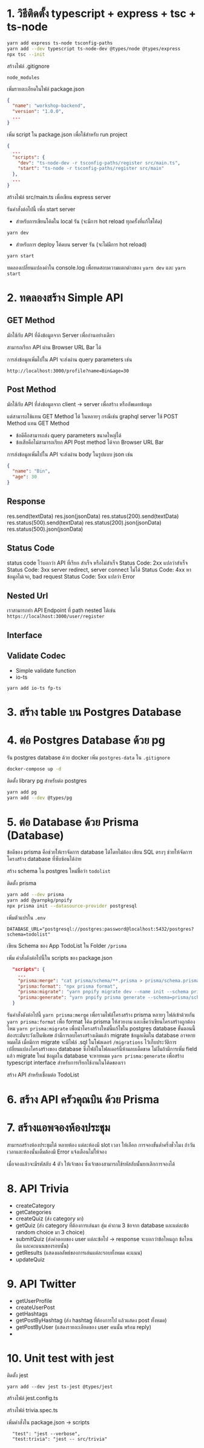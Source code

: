 # 1. วิธีติดตั้ง typescript + express + tsc + ts-node

```bash
yarn add express ts-node tsconfig-paths
yarn add --dev typescript ts-node-dev @types/node @types/express
npx tsc --init
```

สร้างไฟล์ .gitignore
```.gitignore
node_modules
```

เพิ่มรายละเอียดในไฟล์ package.json
```json
{
  "name": "workshop-backend",
  "version": "1.0.0",
  ...
}
```

เพิ่ม script ใน package.json เพื่อใช้สำหรับ run project
```json
{
  ...
  "scripts": {
    "dev": "ts-node-dev -r tsconfig-paths/register src/main.ts",
    "start": "ts-node -r tsconfig-paths/register src/main"
  },
  ...
}
```

สร้างไฟล์ src/main.ts เพื่อเขียน express server

รันคำสั่งต่อไปนี้ เพื่อ start server

- สำหรับการเขียนโค้ดใน local รัน (จะมีการ hot reload ทุกครั้งที่แก้ไขโค้ด)
```bash
yarn dev
```

- สำหรับการ deploy โค้ดบน server รัน (จะไม่มีการ hot reload)
```bash
yarn start
```

ทดลองเปลี่ยนแปลงค่าใน console.log เพื่อทดสอบความแตกต่างของ `yarn dev` และ `yarn start`

# 2. ทดลองสร้าง Simple API

## GET Method

มักใช้กับ API ที่ดึงข้อมูลจาก Server เพื่ออ่านอย่างเดียว

สามารถเรียก API ผ่าน Browser URL Bar ได้

การส่งข้อมูลเพิ่มไปใน API จะส่งผ่าน query parameters เช่น

`http://localhost:3000/profile?name=Bin&age=30`

## Post Method

มักใช้กับ API ที่ส่งข้อมูลจาก client -> server เพื่อสร้าง หรืออัพเดทข้อมูล

แต่สามารถใช้แทน GET Method ได้ ในหลายๆ กรณีเช่น graphql server ใช้ POST Method แทน GET Method  
  - ข้อดีคือสามารถส่ง query parameters ขนาดใหญ่ได้
  - ข้อเสียคือไม่สามารถเรียก API Post method ได้จาก Browser URL Bar

การส่งข้อมูลเพิ่มไปใน API จะส่งผ่าน body ในรูปแบบ json เช่น
```json
{
  "name": "Bin",
  "age": 30
}
```

## Response
res.send(textData)
res.json(jsonData)
res.status(200).send(textData)
res.status(500).send(textData)
res.status(200).json(jsonData)
res.status(500).json(jsonData)


## Status Code

status code ไว้บอกว่า API ที่เรียก สำเร็จ หรือไม่สำเร็จ
Status Code: 2xx แปลว่าสำเร็จ
Status Code: 3xx server redirect, server connect ไม่ได้
Status Code: 4xx หาข้อมูลไม่เจอ, bad request
Status Code: 5xx แปลว่า Error

## Nested Url
เราสามารถทำ API Endpoint ที่ path nested ได้เช่น
`https://localhost:3000/user/register`

## Interface

## Validate Codec
- Simple validate function
- io-ts
```
yarn add io-ts fp-ts
```

# 3. สร้าง table บน Postgres Database

# 4. ต่อ Postgres Database ด้วย pg

รัน postgres database ด้วย docker
เพิ่ม `postgres-data` ใน `.gitignore`

```bash
docker-compose up -d
```

ติดตั้ง library pg สำหรับต่อ postgres
```bash
yarn add pg
yarn add --dev @types/pg
```

# 5. ต่อ Database ด้วย Prisma (Database)

ข้อดีของ prisma คือช่วยให้เราจัดการ database ได้โดยไม่ต้อง เขียน SQL ตรงๆ ช่วยให้จัดการโครงสร้าง database ที่ซับซ้อนได้ง่าย

สร้าง schema ใน postgres ใหม่ชื่อว่า `todolist`

ติดตั้ง prisma
```bash
yarn add --dev prisma
yarn add @yarnpkg/pnpify
npx prisma init --datasource-provider postgresql
```

เพิ่มตัวแปรใน `.env`
```.env
DATABASE_URL="postgresql://postgres:password@localhost:5432/postgres?schema=todolist"
```

เขียน Schema ของ App TodoList ใน Folder `/prisma`

เพิ่ม คำสั่งดังต่อไปนี้ใน scripts ของ package.json
```json
  "scripts": {
    ...
    "prisma:merge": "cat prisma/schema/**.prisma > prisma/schema.prisma",
    "prisma:format": "npx prisma format",
    "prisma:migrate": "yarn pnpify migrate dev --name init --schema prisma/schema.prisma",
    "prisma:generate": "yarn pnpify prisma generate --schema=prisma/schema.prisma"
  }
```

รันคำสั่งดังต่อไปนี้
`yarn prisma:merge` เพื่อรวมไฟล์โครงสร้าง prisma หลายๆ ไฟล์เข้าด้วยกัน
`yarn prisma:format` เพื่อ format โค้ด prisma ให้สวยงาม และเช็คว่าเขียนโครงสร้างถูกต้องไหม
`yarn prisma:migrate` เพื่อนำโครงสร้างใหม่นี้แก้ไขใน postgres database ขั้นตอนนี้ต้องระมันระวังเป็นพิเศษ ถ้ามีการลบโครงสร้างเดิมแล้ว migrate ข้อมูลเดิมใน database อาจหายหมดได้
เมื่อมีการ migrate จะมีไฟล์ .sql ในโฟลเดอร์ `/migrations` ไว้เก็บประวัติการเปลี่ยนแปลงโครงสร้างของ database ซึ่งไฟล์ในโฟลเดอร์นี้ห้ามลบเด็ดขาด ไม่งั้นถ้ามีการเพิ่ม field แล้ว migrate ใหม่ ข้อมูลใน database จะหายหมด
`yarn prisma:generate` เพื่อสร้าง typescript interface สำหรับการเรียกใช้งานในโค้ดของเรา

สร้าง API สำหรับเชื่อมต่อ TodoList

# 6. สร้าง API ครัวคุณบิน ด้วย Prisma

# 7. สร้างแอพจองห้องประชุม
สามารถสร้างห้องประชุมได้ หลายห้อง แต่ละห้องมี slot เวลา ให้เลือก การจองขั้นต่ำครึ่งชั่วโมง ถ้าวันเวลาและห้องนั้นเต็มต้องมี Error แจ้งเตือนไม่ให้จอง

เมื่อจองแล้วจะมีรหัสลับ 4 ตัว ให้เจ้าของ ซึ่งเจ้าของสามารถใช้รหัสลับนั้นยกเลิกการจองได้

# 8. API Trivia
- createCategory
- getCategories
- createQuiz (ส่ง category มา)
- getQuiz (ส่ง category ที่ต้องการเล่นมา สุ่ม คำถาม 3 ข้อจาก database และแต่ละข้อ random choice มา 3 choice)
- submitQuiz (ส่งคำตอบของ user แต่ละข้อไป -> response จะบอกว่าข้อไหนถูก ข้อไหนผิด และคะแนนของรอบนั้น)
- getResults (แสดงผลลัพธ์ของการเล่นแต่ละรอบทั้งหมด คะแนน)
- updateQuiz

# 9. API Twitter
- getUserProfile
- createUserPost
- getHashtags
- getPostByHashtag (ส่ง hashtag ที่ต้องการไป แล้วแสดง post ทั้งหมด)
- getPostByUser (แสดงรายละเอียดของ user คนนั้น พร้อม reply)
- 

# 10. Unit test with jest
ติดตั้ง jest
```
yarn add --dev jest ts-jest @types/jest
```

สร้างไฟล์ jest.config.ts

สร้างไฟล์ trivia.spec.ts

เพิ่มคำสั่งใน package.json -> scripts
```
  "test": "jest --verbose",
  "test:trivia": "jest -- src/trivia"
```